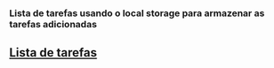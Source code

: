 ### Lista de tarefas usando o local storage para armazenar as tarefas adicionadas

## [Lista de tarefas](https://henryke10x10.github.io/Lista-de-tarefas/)
